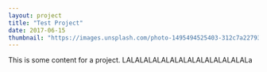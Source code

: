 ```yaml
---
layout: project
title: "Test Project"
date: 2017-06-15
thumbnail: "https://images.unsplash.com/photo-1495494525403-312c7a22793e?h=320"
---
```


This is some content for a project. LALALALALALALALALALALALALALALa